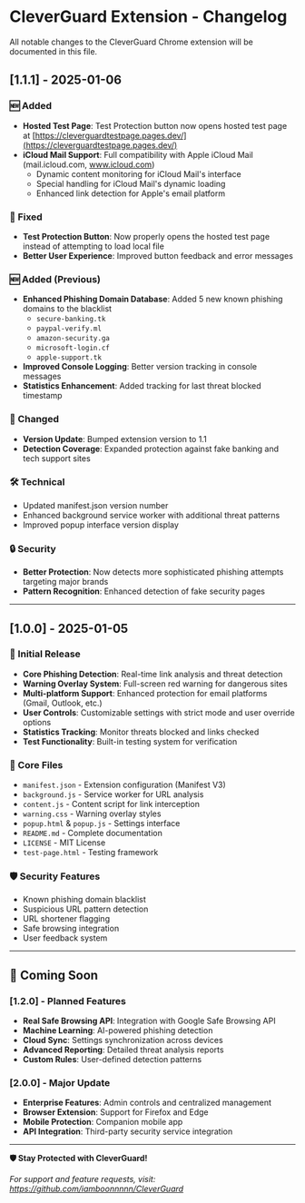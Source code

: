 # CleverGuard Extension - Changelog

All notable changes to the CleverGuard Chrome extension will be documented in this file.

## [1.1.1] - 2025-01-06

### 🆕 Added
- **Hosted Test Page**: Test Protection button now opens hosted test page at [https://cleverguardtestpage.pages.dev/](https://cleverguardtestpage.pages.dev/)
- **iCloud Mail Support**: Full compatibility with Apple iCloud Mail (mail.icloud.com, www.icloud.com)
  - Dynamic content monitoring for iCloud Mail's interface
  - Special handling for iCloud Mail's dynamic loading
  - Enhanced link detection for Apple's email platform

### 🔧 Fixed
- **Test Protection Button**: Now properly opens the hosted test page instead of attempting to load local file
- **Better User Experience**: Improved button feedback and error messages

### 🆕 Added (Previous)
- **Enhanced Phishing Domain Database**: Added 5 new known phishing domains to the blacklist
  - `secure-banking.tk`
  - `paypal-verify.ml` 
  - `amazon-security.ga`
  - `microsoft-login.cf`
  - `apple-support.tk`
- **Improved Console Logging**: Better version tracking in console messages
- **Statistics Enhancement**: Added tracking for last threat blocked timestamp

### 🔄 Changed
- **Version Update**: Bumped extension version to 1.1
- **Detection Coverage**: Expanded protection against fake banking and tech support sites

### 🛠️ Technical
- Updated manifest.json version number
- Enhanced background service worker with additional threat patterns
- Improved popup interface version display

### 🔒 Security
- **Better Protection**: Now detects more sophisticated phishing attempts targeting major brands
- **Pattern Recognition**: Enhanced detection of fake security pages

---

## [1.0.0] - 2025-01-05

### 🎉 Initial Release
- **Core Phishing Detection**: Real-time link analysis and threat detection
- **Warning Overlay System**: Full-screen red warning for dangerous sites
- **Multi-platform Support**: Enhanced protection for email platforms (Gmail, Outlook, etc.)
- **User Controls**: Customizable settings with strict mode and user override options
- **Statistics Tracking**: Monitor threats blocked and links checked
- **Test Functionality**: Built-in testing system for verification

### 📁 Core Files
- `manifest.json` - Extension configuration (Manifest V3)
- `background.js` - Service worker for URL analysis
- `content.js` - Content script for link interception
- `warning.css` - Warning overlay styles
- `popup.html` & `popup.js` - Settings interface
- `README.md` - Complete documentation
- `LICENSE` - MIT License
- `test-page.html` - Testing framework

### 🛡️ Security Features
- Known phishing domain blacklist
- Suspicious URL pattern detection
- URL shortener flagging
- Safe browsing integration
- User feedback system

---

## 🔮 Coming Soon

### [1.2.0] - Planned Features
- **Real Safe Browsing API**: Integration with Google Safe Browsing API
- **Machine Learning**: AI-powered phishing detection
- **Cloud Sync**: Settings synchronization across devices
- **Advanced Reporting**: Detailed threat analysis reports
- **Custom Rules**: User-defined detection patterns

### [2.0.0] - Major Update
- **Enterprise Features**: Admin controls and centralized management
- **Browser Extension**: Support for Firefox and Edge
- **Mobile Protection**: Companion mobile app
- **API Integration**: Third-party security service integration

---

**🛡️ Stay Protected with CleverGuard!**

*For support and feature requests, visit: https://github.com/iamboonnnnn/CleverGuard* 